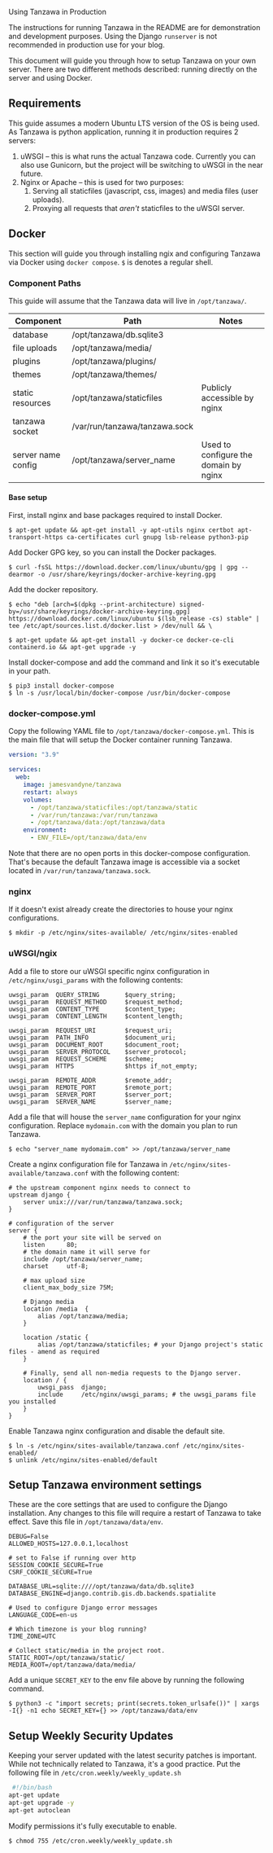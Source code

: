 Using Tanzawa in Production

The instructions for running Tanzawa in the README are for demonstration and development purposes. Using the Django `runserver` is not recommended in production use for your blog.

This document will guide you through how to setup Tanzawa on your own server. There are two different methods described: running directly on the server and using Docker.

## Requirements

 This  guide assumes a modern Ubuntu LTS version of the OS is being used. As Tanzawa is python application, running it in production requires 2 servers:

1. uWSGI – this is what runs the actual Tanzawa code. Currently you can also use Gunicorn, but the project will be switching to uWSGI in the near future.
2. Nginx or Apache – this is used for two purposes:
   1. Serving all staticfiles (javascript, css, images) and media files (user uploads).
   2. Proxying all requests that _aren't_ staticfiles to the uWSGI server.
   
## Docker

This section will guide you through installing ngix and configuring Tanzawa via Docker using `docker compose`. `$` is denotes a regular shell.

### Component Paths

This guide will assume that the Tanzawa data will live in `/opt/tanzawa/`.

|Component|Path|Notes|
|---|---|---|
|database|/opt/tanzawa/db.sqlite3|
|file uploads|/opt/tanzawa/media/|
|plugins|/opt/tanzawa/plugins/|
|themes|/opt/tanzawa/themes/|
|static resources|/opt/tanzawa/staticfiles|Publicly accessible by nginx|
|tanzawa socket|/var/run/tanzawa/tanzawa.sock||
|server name config|/opt/tanzawa/server_name|Used to configure the domain by nginx|


#### Base setup

First, install nginx and base packages required to install Docker.

```
$ apt-get update && apt-get install -y apt-utils nginx certbot apt-transport-https ca-certificates curl gnupg lsb-release python3-pip
```

Add Docker GPG key, so you can install the Docker packages.

```
$ curl -fsSL https://download.docker.com/linux/ubuntu/gpg | gpg --dearmor -o /usr/share/keyrings/docker-archive-keyring.gpg
```

Add the docker repository.

```
$ echo "deb [arch=$(dpkg --print-architecture) signed-by=/usr/share/keyrings/docker-archive-keyring.gpg] https://download.docker.com/linux/ubuntu $(lsb_release -cs) stable" | tee /etc/apt/sources.list.d/docker.list > /dev/null && \

$ apt-get update && apt-get install -y docker-ce docker-ce-cli containerd.io && apt-get upgrade -y
```

Install docker-compose and add the command and link it so it's executable in your path. 

```
$ pip3 install docker-compose
$ ln -s /usr/local/bin/docker-compose /usr/bin/docker-compose
```

### docker-compose.yml

Copy the following YAML file to `/opt/tanzawa/docker-compose.yml`. This is the main file that will setup the Docker container running Tanzawa.

```yaml
version: "3.9"

services:
  web:
    image: jamesvandyne/tanzawa
    restart: always
    volumes:
      - /opt/tanzawa/staticfiles:/opt/tanzawa/static
      - /var/run/tanzawa:/var/run/tanzawa
      - /opt/tanzawa/data:/opt/tanzawa/data
    environment:
      - ENV_FILE=/opt/tanzawa/data/env
```

Note that there are no open ports in this docker-compose configuration. That's because the default Tanzawa image is accessible via a socket located in `/var/run/tanzawa/tanzawa.sock`.

### nginx

If it doesn't exist already create the directories to house your nginx configurations.

```
$ mkdir -p /etc/nginx/sites-available/ /etc/nginx/sites-enabled
```

### uWSGI/ngix

Add a file to store our uWSGI specific nginx configuration in `/etc/nginx/usgi_params` with the following contents:

```
uwsgi_param  QUERY_STRING       $query_string;
uwsgi_param  REQUEST_METHOD     $request_method;
uwsgi_param  CONTENT_TYPE       $content_type;
uwsgi_param  CONTENT_LENGTH     $content_length;

uwsgi_param  REQUEST_URI        $request_uri;
uwsgi_param  PATH_INFO          $document_uri;
uwsgi_param  DOCUMENT_ROOT      $document_root;
uwsgi_param  SERVER_PROTOCOL    $server_protocol;
uwsgi_param  REQUEST_SCHEME     $scheme;
uwsgi_param  HTTPS              $https if_not_empty;

uwsgi_param  REMOTE_ADDR        $remote_addr;
uwsgi_param  REMOTE_PORT        $remote_port;
uwsgi_param  SERVER_PORT        $server_port;
uwsgi_param  SERVER_NAME        $server_name;
```


Add a file that will house the `server_name` configuration for your nginx configuration. Replace `mydomain.com` with the domain you plan to run Tanzawa.

```
$ echo "server_name mydomaim.com" >> /opt/tanzawa/server_name
```


Create a nginx configuration file for Tanzawa in `/etc/nginx/sites-available/tanzawa.conf` with the following content:

```
# the upstream component nginx needs to connect to
upstream django {
    server unix:///var/run/tanzawa/tanzawa.sock;
}

# configuration of the server
server {
    # the port your site will be served on
    listen      80;
    # the domain name it will serve for
    include /opt/tanzawa/server_name;
    charset     utf-8;

    # max upload size
    client_max_body_size 75M;

    # Django media
    location /media  {
        alias /opt/tanzawa/media;
    }

    location /static {
        alias /opt/tanzawa/staticfiles; # your Django project's static files - amend as required
    }

    # Finally, send all non-media requests to the Django server.
    location / {
        uwsgi_pass  django;
        include     /etc/nginx/uwsgi_params; # the uwsgi_params file you installed
    }
}
```

Enable Tanzawa nginx configuration and disable the default site.

```
$ ln -s /etc/nginx/sites-available/tanzawa.conf /etc/nginx/sites-enabled/
$ unlink /etc/nginx/sites-enabled/default
```

## Setup Tanzawa environment settings

These are the core settings that are used to configure the Django installation. Any changes to this file will require a restart of Tanzawa to take effect. Save this file in `/opt/tanzawa/data/env`.

```
DEBUG=False
ALLOWED_HOSTS=127.0.0.1,localhost

# set to False if running over http
SESSION_COOKIE_SECURE=True
CSRF_COOKIE_SECURE=True

DATABASE_URL=sqlite:////opt/tanzawa/data/db.sqlite3
DATABASE_ENGINE=django.contrib.gis.db.backends.spatialite

# Used to configure Django error messages
LANGUAGE_CODE=en-us

# Which timezone is your blog running?
TIME_ZONE=UTC

# Collect static/media in the project root.
STATIC_ROOT=/opt/tanzawa/static/
MEDIA_ROOT=/opt/tanzawa/data/media/
```
Add a unique `SECRET_KEY` to the env file above by running the following command.

```
$ python3 -c "import secrets; print(secrets.token_urlsafe())" | xargs -I{} -n1 echo SECRET_KEY={} >> /opt/tanzawa/data/env
```
## Setup Weekly Security Updates

Keeping your server updated with the latest security patches is important. While not technically related to Tanzawa, it's a good practice. Put the following file in `/etc/cron.weekly/weekly_update.sh`

```bash
 #!/bin/bash
apt-get update
apt-get upgrade -y
apt-get autoclean
```

Modify permissions it's fully executable to enable.
```
$ chmod 755 /etc/cron.weekly/weekly_update.sh
```